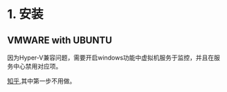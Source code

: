 # 1. 安装

## VMWARE with UBUNTU

因为Hyper-V兼容问题，需要开启windows功能中虚拟机服务于监控，并且在服务中心禁用对应项。

[知乎](https://zhuanlan.zhihu.com/p/419228059),其中第一步不用做。

